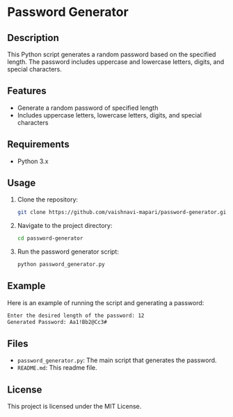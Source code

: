 # Password Generator

## Description
This Python script generates a random password based on the specified length. The password includes uppercase and lowercase letters, digits, and special characters.

## Features
- Generate a random password of specified length
- Includes uppercase letters, lowercase letters, digits, and special characters

## Requirements
- Python 3.x

## Usage
1. Clone the repository:
    ```bash
    git clone https://github.com/vaishnavi-mapari/password-generator.git
    ```
2. Navigate to the project directory:
    ```bash
    cd password-generator
    ```
3. Run the password generator script:
    ```bash
    python password_generator.py
    ```

## Example
Here is an example of running the script and generating a password:

```bash
Enter the desired length of the password: 12
Generated Password: Aa1!Bb2@Cc3#
```

## Files
- `password_generator.py`: The main script that generates the password.
- `README.md`: This readme file.

## License
This project is licensed under the MIT License.
